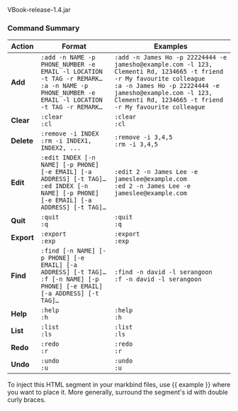 <variable name="jarFile">
VBook-release-1.4.jar
</variable>

<variable name="commandSummary">

### Command Summary

| Action     | Format                                                                                                                                           | Examples                                                                                                                                                                                                                                         |
   |------------|--------------------------------------------------------------------------------------------------------------------------------------------------|--------------------------------------------------------------------------------------------------------------------------------------------------------------------------------------------------------------------------------------------------|
| **Add**    | `:add -n NAME -p PHONE_NUMBER -e EMAIL -l LOCATION -t TAG -r REMARK…​` <br> `:a -n NAME -p PHONE_NUMBER -e EMAIL -l LOCATION -t TAG -r REMARK…​` | `:add -n James Ho -p 22224444 -e jamesho@example.com -l 123, Clementi Rd, 1234665 -t friend -r My favourite colleague` <br> `:a -n James Ho -p 22224444 -e jamesho@example.com -l 123, Clementi Rd, 1234665 -t friend -r My favourite colleague` |
| **Clear**  | `:clear`<br/>`:cl`                                                                                                                               | `:clear`<br/>`:cl`                                                                                                                                                                                                                               |
| **Delete** | `:remove -i INDEX`<br/>`:rm -i INDEX1, INDEX2, ...`                                                                                              | `:remove -i 3,4,5`<br/>`:rm -i 3,4,5`                                                                                                                                                                                                            |
| **Edit**   | `:edit INDEX [-n NAME] [-p PHONE] [-e EMAIL] [-a ADDRESS] [-t TAG]…​`<br/>`:ed INDEX [-n NAME] [-p PHONE] [-e EMAIL] [-a ADDRESS] [-t TAG]…​`    | `:edit 2 -n James Lee -e jameslee@example.com`<br/>`:ed 2 -n James Lee -e jameslee@example.com`                                                                                                                                                  |
| **Quit**   | `:quit`<br/>`:q`                                                                                                                                 | `:quit`<br/>`:q`                                                                                                                                                                                                                                 |
| **Export** | `:export`<br/>`:exp`                                                                                                                             | `:export`<br/>`:exp`                                                                                                                                                                                                                             |
| **Find**   | `:find [-n NAME] [-p PHONE] [-e EMAIL] [-a ADDRESS] [-t TAG]…​`<br/>`:f [-n NAME] [-p PHONE] [-e EMAIL] [-a ADDRESS] [-t TAG]…​`                 | `:find -n david -l serangoon`<br/>`:f -n david -l serangoon`                                                                                                                                                                                     |
| **Help**   | `:help`<br/>`:h`                                                                                                                                 | `:help`<br/>`:h`                                                                                                                                                                                                                                 |
| **List**   | `:list`<br/>`:ls`                                                                                                                                | `:list`<br/>`:ls`                                                                                                                                                                                                                                |
| **Redo**   | `:redo`<br/>`:r`                                                                                                                                 | `:redo`<br/>`:r`                                                                                                                                                                                                                                 |
| **Undo**   | `:undo`<br/>`:u`                                                                                                                                 | `:undo`<br/>`:u`                                                                                                                                                                                                                                 |

</variable>

<variable name="example">
To inject this HTML segment in your markbind files, use {{ example }} where you want to place it.
More generally, surround the segment's id with double curly braces.
</variable>

